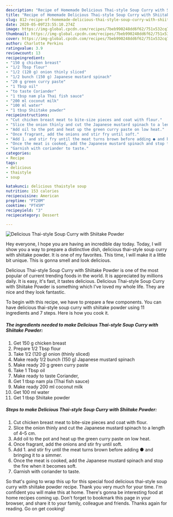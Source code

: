 ```yaml
---
description: "Recipe of Homemade Delicious Thai-style Soup Curry with Shiitake Powder"
title: "Recipe of Homemade Delicious Thai-style Soup Curry with Shiitake Powder"
slug: 812-recipe-of-homemade-delicious-thai-style-soup-curry-with-shiitake-powder
date: 2020-05-09T23:55:10.274Z
image: https://img-global.cpcdn.com/recipes/7beb990248dd6f62/751x532cq70/delicious-thai-style-soup-curry-with-shiitake-powder-recipe-main-photo.jpg
thumbnail: https://img-global.cpcdn.com/recipes/7beb990248dd6f62/751x532cq70/delicious-thai-style-soup-curry-with-shiitake-powder-recipe-main-photo.jpg
cover: https://img-global.cpcdn.com/recipes/7beb990248dd6f62/751x532cq70/delicious-thai-style-soup-curry-with-shiitake-powder-recipe-main-photo.jpg
author: Charlotte Perkins
ratingvalue: 3.9
reviewcount: 13
recipeingredient:
- "150 g chicken breast"
- "1/2 Tbsp flour"
- "1/2 (120 g) onion thinly sliced"
- "1/2 bunch (150 g) Japanese mustard spinach"
- "20 g green curry paste"
- "1 Tbsp oil"
- "to taste Coriander"
- "1 tbsp nam pla Thai fish sauce"
- "200 ml coconut milk"
- "100 ml water"
- "1 tbsp Shiitake powder"
recipeinstructions:
- "Cut chicken breast meat to bite-size pieces and coat with flour."
- "Slice the onion thinly and cut the Japanese mustard spinach to a length of 4–5 cm."
- "Add oil to the pot and heat up the green curry paste on low heat."
- "Once fragrant, add the onions and stir fry until soft."
- "Add 1. and stir fry until the meat turns brown before adding ● and bringing it to a simmer."
- "Once the meat is cooked, add the Japanese mustard spinach and stop the fire when it becomes soft."
- "Garnish with coriander to taste."
categories:
- Recipe
tags:
- delicious
- thaistyle
- soup

katakunci: delicious thaistyle soup 
nutrition: 153 calories
recipecuisine: American
preptime: "PT20M"
cooktime: "PT45M"
recipeyield: "3"
recipecategory: Dessert

---
```



![Delicious Thai-style Soup Curry with Shiitake Powder](https://img-global.cpcdn.com/recipes/7beb990248dd6f62/751x532cq70/delicious-thai-style-soup-curry-with-shiitake-powder-recipe-main-photo.jpg)

Hey everyone, I hope you are having an incredible day today. Today, I will show you a way to prepare a distinctive dish, delicious thai-style soup curry with shiitake powder. It is one of my favorites. This time, I will make it a little bit unique. This is gonna smell and look delicious.



Delicious Thai-style Soup Curry with Shiitake Powder is one of the most popular of current trending foods in the world. It is appreciated by millions daily. It is easy, it's fast, it tastes delicious. Delicious Thai-style Soup Curry with Shiitake Powder is something which I've loved my whole life. They are nice and they look fantastic.


To begin with this recipe, we have to prepare a few components. You can have delicious thai-style soup curry with shiitake powder using 11 ingredients and 7 steps. Here is how you cook it.

<!--inarticleads1-->

##### The ingredients needed to make Delicious Thai-style Soup Curry with Shiitake Powder:

1. Get 150 g chicken breast
1. Prepare 1/2 Tbsp flour
1. Take 1/2 (120 g) onion (thinly sliced)
1. Make ready 1/2 bunch (150 g) Japanese mustard spinach
1. Make ready 20 g green curry paste
1. Take 1 Tbsp oil
1. Make ready to taste Coriander,
1. Get 1 tbsp nam pla (Thai fish sauce)
1. Make ready 200 ml coconut milk
1. Get 100 ml water
1. Get 1 tbsp Shiitake powder




<!--inarticleads2-->

##### Steps to make Delicious Thai-style Soup Curry with Shiitake Powder:

1. Cut chicken breast meat to bite-size pieces and coat with flour.
1. Slice the onion thinly and cut the Japanese mustard spinach to a length of 4–5 cm.
1. Add oil to the pot and heat up the green curry paste on low heat.
1. Once fragrant, add the onions and stir fry until soft.
1. Add 1. and stir fry until the meat turns brown before adding ● and bringing it to a simmer.
1. Once the meat is cooked, add the Japanese mustard spinach and stop the fire when it becomes soft.
1. Garnish with coriander to taste.




So that's going to wrap this up for this special food delicious thai-style soup curry with shiitake powder recipe. Thank you very much for your time. I'm confident you will make this at home. There's gonna be interesting food at home recipes coming up. Don't forget to bookmark this page in your browser, and share it to your family, colleague and friends. Thanks again for reading. Go on get cooking!
